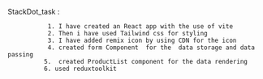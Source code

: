 StackDot_task :





               1. I have created an React app with the use of vite 
               2. Then i have used Tailwind css for styling
               3. I have added remix icon by using CDN for the icon 
               4. created form Component  for the  data storage and data passing
              5.  created ProductList component for the data rendering
              6. used reduxtoolkit 